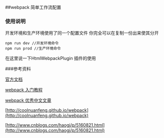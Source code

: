 ##webpack 简单工作流配置

### 使用说明
开发环境和生产环境使用了同一个配置文件 你完全可以在复制一份出来使其分开

```
npm run dev //开发环境命令
npm run prod //生产环境命令
```

在这里说一下HtmlWebpackPlugin 插件的使用

###参考资料

[官方文档](https://webpack.js.org/guides/get-started/)

[webpack 入门教程](https://llp0574.github.io/2016/11/29/getting-started-with-webpack2/)

[webpack 优秀中文文章](https://github.com/webpack-china/awesome-webpack-cn)

[http://coolnuanfeng.github.io/webpack](http://coolnuanfeng.github.io/webpack)

[http://www.cnblogs.com/haogj/p/5160821.html](http://www.cnblogs.com/haogj/p/5160821.html)




